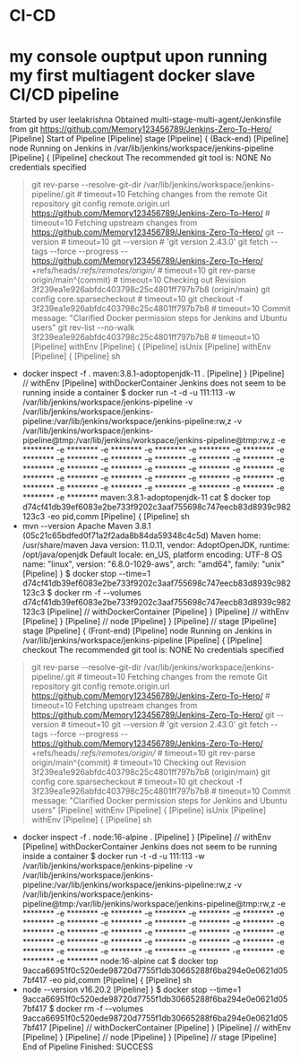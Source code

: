 # CI-CD
# my console ouptput upon running my first multiagent docker slave CI/CD pipeline
Started by user leelakrishna
Obtained multi-stage-multi-agent/Jenkinsfile from git https://github.com/Memory123456789/Jenkins-Zero-To-Hero/
[Pipeline] Start of Pipeline
[Pipeline] stage
[Pipeline] { (Back-end)
[Pipeline] node
Running on Jenkins in /var/lib/jenkins/workspace/jenkins-pipeline
[Pipeline] {
[Pipeline] checkout
The recommended git tool is: NONE
No credentials specified
 > git rev-parse --resolve-git-dir /var/lib/jenkins/workspace/jenkins-pipeline/.git # timeout=10
Fetching changes from the remote Git repository
 > git config remote.origin.url https://github.com/Memory123456789/Jenkins-Zero-To-Hero/ # timeout=10
Fetching upstream changes from https://github.com/Memory123456789/Jenkins-Zero-To-Hero/
 > git --version # timeout=10
 > git --version # 'git version 2.43.0'
 > git fetch --tags --force --progress -- https://github.com/Memory123456789/Jenkins-Zero-To-Hero/ +refs/heads/*:refs/remotes/origin/* # timeout=10
 > git rev-parse origin/main^{commit} # timeout=10
Checking out Revision 3f239ea1e926abfdc403798c25c4801ff797b7b8 (origin/main)
 > git config core.sparsecheckout # timeout=10
 > git checkout -f 3f239ea1e926abfdc403798c25c4801ff797b7b8 # timeout=10
Commit message: "Clarified Docker permission steps for Jenkins and Ubuntu users"
 > git rev-list --no-walk 3f239ea1e926abfdc403798c25c4801ff797b7b8 # timeout=10
[Pipeline] withEnv
[Pipeline] {
[Pipeline] isUnix
[Pipeline] withEnv
[Pipeline] {
[Pipeline] sh
+ docker inspect -f . maven:3.8.1-adoptopenjdk-11
.
[Pipeline] }
[Pipeline] // withEnv
[Pipeline] withDockerContainer
Jenkins does not seem to be running inside a container
$ docker run -t -d -u 111:113 -w /var/lib/jenkins/workspace/jenkins-pipeline -v /var/lib/jenkins/workspace/jenkins-pipeline:/var/lib/jenkins/workspace/jenkins-pipeline:rw,z -v /var/lib/jenkins/workspace/jenkins-pipeline@tmp:/var/lib/jenkins/workspace/jenkins-pipeline@tmp:rw,z -e ******** -e ******** -e ******** -e ******** -e ******** -e ******** -e ******** -e ******** -e ******** -e ******** -e ******** -e ******** -e ******** -e ******** -e ******** -e ******** -e ******** -e ******** -e ******** -e ******** -e ******** -e ******** -e ******** -e ******** -e ******** -e ******** -e ******** -e ******** -e ******** -e ******** -e ******** -e ******** maven:3.8.1-adoptopenjdk-11 cat
$ docker top d74cf41db39ef6083e2be733f9202c3aaf755698c747eecb83d8939c982123c3 -eo pid,comm
[Pipeline] {
[Pipeline] sh
+ mvn --version
Apache Maven 3.8.1 (05c21c65bdfed0f71a2f2ada8b84da59348c4c5d)
Maven home: /usr/share/maven
Java version: 11.0.11, vendor: AdoptOpenJDK, runtime: /opt/java/openjdk
Default locale: en_US, platform encoding: UTF-8
OS name: "linux", version: "6.8.0-1029-aws", arch: "amd64", family: "unix"
[Pipeline] }
$ docker stop --time=1 d74cf41db39ef6083e2be733f9202c3aaf755698c747eecb83d8939c982123c3
$ docker rm -f --volumes d74cf41db39ef6083e2be733f9202c3aaf755698c747eecb83d8939c982123c3
[Pipeline] // withDockerContainer
[Pipeline] }
[Pipeline] // withEnv
[Pipeline] }
[Pipeline] // node
[Pipeline] }
[Pipeline] // stage
[Pipeline] stage
[Pipeline] { (Front-end)
[Pipeline] node
Running on Jenkins in /var/lib/jenkins/workspace/jenkins-pipeline
[Pipeline] {
[Pipeline] checkout
The recommended git tool is: NONE
No credentials specified
 > git rev-parse --resolve-git-dir /var/lib/jenkins/workspace/jenkins-pipeline/.git # timeout=10
Fetching changes from the remote Git repository
 > git config remote.origin.url https://github.com/Memory123456789/Jenkins-Zero-To-Hero/ # timeout=10
Fetching upstream changes from https://github.com/Memory123456789/Jenkins-Zero-To-Hero/
 > git --version # timeout=10
 > git --version # 'git version 2.43.0'
 > git fetch --tags --force --progress -- https://github.com/Memory123456789/Jenkins-Zero-To-Hero/ +refs/heads/*:refs/remotes/origin/* # timeout=10
 > git rev-parse origin/main^{commit} # timeout=10
Checking out Revision 3f239ea1e926abfdc403798c25c4801ff797b7b8 (origin/main)
 > git config core.sparsecheckout # timeout=10
 > git checkout -f 3f239ea1e926abfdc403798c25c4801ff797b7b8 # timeout=10
Commit message: "Clarified Docker permission steps for Jenkins and Ubuntu users"
[Pipeline] withEnv
[Pipeline] {
[Pipeline] isUnix
[Pipeline] withEnv
[Pipeline] {
[Pipeline] sh
+ docker inspect -f . node:16-alpine
.
[Pipeline] }
[Pipeline] // withEnv
[Pipeline] withDockerContainer
Jenkins does not seem to be running inside a container
$ docker run -t -d -u 111:113 -w /var/lib/jenkins/workspace/jenkins-pipeline -v /var/lib/jenkins/workspace/jenkins-pipeline:/var/lib/jenkins/workspace/jenkins-pipeline:rw,z -v /var/lib/jenkins/workspace/jenkins-pipeline@tmp:/var/lib/jenkins/workspace/jenkins-pipeline@tmp:rw,z -e ******** -e ******** -e ******** -e ******** -e ******** -e ******** -e ******** -e ******** -e ******** -e ******** -e ******** -e ******** -e ******** -e ******** -e ******** -e ******** -e ******** -e ******** -e ******** -e ******** -e ******** -e ******** -e ******** -e ******** -e ******** -e ******** -e ******** -e ******** -e ******** -e ******** -e ******** -e ******** node:16-alpine cat
$ docker top 9acca66951f0c520ede98720d7755f1db30665288f6ba294e0e0621d057bf417 -eo pid,comm
[Pipeline] {
[Pipeline] sh
+ node --version
v16.20.2
[Pipeline] }
$ docker stop --time=1 9acca66951f0c520ede98720d7755f1db30665288f6ba294e0e0621d057bf417
$ docker rm -f --volumes 9acca66951f0c520ede98720d7755f1db30665288f6ba294e0e0621d057bf417
[Pipeline] // withDockerContainer
[Pipeline] }
[Pipeline] // withEnv
[Pipeline] }
[Pipeline] // node
[Pipeline] }
[Pipeline] // stage
[Pipeline] End of Pipeline
Finished: SUCCESS

